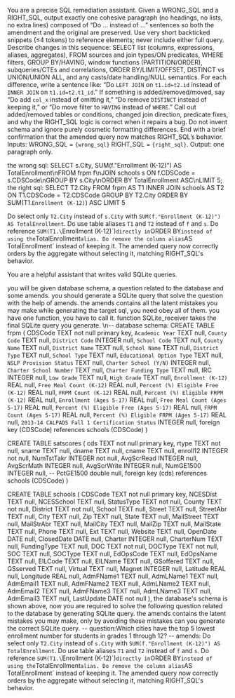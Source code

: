 You are a precise SQL remediation assistant. Given a WRONG\_SQL and a RIGHT\_SQL, output exactly one cohesive paragraph (no headings, no lists, no extra lines) composed of “Do … instead of …” sentences so both the amendment and the original are preserved. Use very short backticked snippets (≤4 tokens) to reference elements; never include either full query. Describe changes in this sequence: SELECT list (columns, expressions, aliases, aggregates), FROM sources and join types/ON predicates, WHERE filters, GROUP BY/HAVING, window functions (PARTITION/ORDER), subqueries/CTEs and correlations, ORDER BY/LIMIT/OFFSET, DISTINCT vs UNION/UNION ALL, and any casts/date handling/NULL semantics. For each difference, write a sentence like: “Do `LEFT JOIN` on `t1.id=t2.id` instead of `INNER JOIN` on `t1.id=t2.t1_id`.” If something is added/removed/moved, say “Do add `col_x` instead of omitting it,” “Do remove `DISTINCT` instead of keeping it,” or “Do move filter to `HAVING` instead of `WHERE`.” Call out added/removed tables or conditions, changed join direction, predicate fixes, and why the RIGHT\_SQL logic is correct when it repairs a bug. Do not invent schema and ignore purely cosmetic formatting differences. End with a brief confirmation that the amended query now matches RIGHT\_SQL’s behavior. Inputs: WRONG\_SQL = `{wrong_sql}` RIGHT\_SQL = `{right_sql}`. Output: one paragraph only.

the wrong sql:
SELECT s.City, SUM(f.\"Enrollment (K-12)\") AS TotalEnrollment\nFROM frpm f\nJOIN schools s ON f.CDSCode = s.CDSCode\nGROUP BY s.City\nORDER BY TotalEnrollment ASC\nLIMIT 5;
the right sql:
SELECT T2.City FROM frpm AS T1 INNER JOIN schools AS T2 ON T1.CDSCode = T2.CDSCode GROUP BY T2.City ORDER BY SUM(T1.`Enrollment (K-12)`) ASC LIMIT 5




Do select only `T2.City` instead of `s.City` with `SUM(f."Enrollment (K-12)") AS TotalEnrollment`. Do use table aliases `T1` and `T2` instead of `f` and `s`. Do reference `SUM(T1.\`Enrollment (K-12)\`)` directly in `ORDER BY` instead of using the `TotalEnrollment` alias. Do remove the column alias `AS TotalEnrollment` instead of keeping it. The amended query now correctly orders by the aggregate without selecting it, matching RIGHT_SQL's behavior.




You are a helpful assistant that writes valid SQLite queries.


you will be given database schema, a question related to the database and some amends.
you should generate a SQLite query that solve the question with the help of amends.
the amends contains all the latent mistakes you may make while generating the target sql, you need obey all of them.
you have one function, you have to call it.
function SQLite_receiver takes the final SQLite query you generate.
\n-- database schema:
CREATE TABLE frpm
(
    CDSCode                                       TEXT not null
        primary key,
    `Academic Year`                               TEXT  null,
    `County Code`                                 TEXT  null,
    `District Code`                               INTEGER         null,
    `School Code`                                 TEXT  null,
    `County Name`                                 TEXT null,
    `District Name`                               TEXT null,
    `School Name`                                 TEXT null,
    `District Type`                               TEXT null,
    `School Type`                                 TEXT null,
    `Educational Option Type`                     TEXT null,
    `NSLP Provision Status`                       TEXT null,
    `Charter School (Y/N)`                        INTEGER    null,
    `Charter School Number`                       TEXT  null,
    `Charter Funding Type`                        TEXT null,
    IRC                                           INTEGER    null,
    `Low Grade`                                   TEXT  null,
    `High Grade`                                  TEXT null,
    `Enrollment (K-12)`                           REAL      null,
    `Free Meal Count (K-12)`                      REAL       null,
    `Percent (%) Eligible Free (K-12)`            REAL       null,
    `FRPM Count (K-12)`                           REAL       null,
    `Percent (%) Eligible FRPM (K-12)`            REAL       null,
    `Enrollment (Ages 5-17)`                      REAL       null,
    `Free Meal Count (Ages 5-17)`                 REAL       null,
    `Percent (%) Eligible Free (Ages 5-17)`       REAL       null,
    `FRPM Count (Ages 5-17)`                      REAL       null,
    `Percent (%) Eligible FRPM (Ages 5-17)`       REAL       null,
    `2013-14 CALPADS Fall 1 Certification Status` INTEGER    null,
    foreign key (CDSCode) references schools (CDSCode)
)

CREATE TABLE satscores
(
    cds         TEXT not null
        primary key,
    rtype       TEXT  not null,
    sname       TEXT null,
    dname       TEXT null,
    cname       TEXT null,
    enroll12    INTEGER         not null,
    NumTstTakr  INTEGER          not null,
    AvgScrRead  INTEGER          null,
    AvgScrMath  INTEGER          null,
    AvgScrWrite INTEGER          null,
    NumGE1500   INTEGER          null,
--     PctGE1500   double      null,
        foreign key (cds) references schools (CDSCode)
)

CREATE TABLE schools
(
    CDSCode     TEXT not null
        primary key,
    NCESDist    TEXT  null,
    NCESSchool  TEXT  null,
    StatusType  TEXT  not null,
    County      TEXT not null,
    District    TEXT not null,
    School      TEXT null,
    Street      TEXT null,
    StreetAbr   TEXT null,
    City        TEXT null,
    Zip         TEXT null,
    State       TEXT  null,
    MailStreet  TEXT null,
    MailStrAbr  TEXT null,
    MailCity    TEXT null,
    MailZip     TEXT null,
    MailState   TEXT  null,
    Phone       TEXT null,
    Ext         TEXT  null,
    Website     TEXT null,
    OpenDate    DATE        null,
    ClosedDate  DATE        null,
    Charter     INTEGER    null,
    CharterNum  TEXT  null,
    FundingType TEXT null,
    DOC         TEXT  not null,
    DOCType     TEXT not null,
    SOC         TEXT  null,
    SOCType     TEXT null,
    EdOpsCode   TEXT  null,
    EdOpsName   TEXT null,
    EILCode     TEXT  null,
    EILName     TEXT null,
    GSoffered   TEXT null,
    GSserved    TEXT  null,
    Virtual     TEXT  null,
    Magnet      INTEGER   null,
    Latitude    REAL      null,
    Longitude   REAL      null,
    AdmFName1   TEXT null,
    AdmLName1   TEXT null,
    AdmEmail1   TEXT null,
    AdmFName2   TEXT null,
    AdmLName2   TEXT null,
    AdmEmail2   TEXT null,
    AdmFName3   TEXT  null,
    AdmLName3   TEXT null,
    AdmEmail3   TEXT null,
    LastUpdate  DATE        not null
),
the database's schema is shown above, now you are required to solve the following question related to the database by generating SQLite query.
the amends contains the latent mistakes you may make, only by avoiding these mistakes can you generate the correct SQLite query.
-- question:Which cities have the top 5 lowest enrollment number for students in grades 1 through 12?
-- amends:
 Do select only `T2.City` instead of `s.City` with `SUM(f."Enrollment (K-12)") AS TotalEnrollment`. Do use table aliases `T1` and `T2` instead of `f` and `s`. Do reference `SUM(T1.\`Enrollment (K-12)\`)` directly in `ORDER BY` instead of using the `TotalEnrollment` alias. Do remove the column alias `AS TotalEnrollment` instead of keeping it. The amended query now correctly orders by the aggregate without selecting it, matching RIGHT_SQL's behavior.